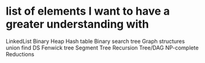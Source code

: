 # list of elements I want to have a greater understanding with

LinkedList
Binary Heap
Hash table
Binary search tree
Graph structures
union find DS
Fenwick tree
Segment Tree
Recursion Tree/DAG
NP-complete Reductions

